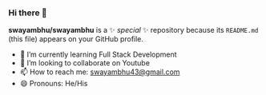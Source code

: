 ### Hi there 👋


**swayambhu/swayambhu** is a ✨ _special_ ✨ repository because its `README.md` (this file) appears on your GitHub profile.


- 🌱 I’m currently learning Full Stack Development
- 👯 I’m looking to collaborate on Youtube
- 📫 How to reach me: swayambhu43@gmail.com
- 😄 Pronouns: He/His

